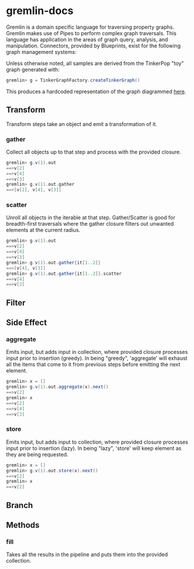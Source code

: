gremlin-docs
============

Gremlin is a domain specific language for traversing property graphs. Gremlin makes use of Pipes to perform complex graph traversals. This language has application in the areas of graph query, analysis, and manipulation. Connectors, provided by Blueprints, exist for the following graph management systems:

Unless otherwise noted, all samples are derived from the TinkerPop "toy" graph generated with:

```groovy
gremlin> g = TinkerGraphFactory.createTinkerGraph()
```

This produces a hardcoded representation of the graph diagrammed [here](https://github.com/tinkerpop/blueprints/wiki/Property-Graph-Model).

## Transform

Transform steps take an object and emit a transformation of it.

### gather

Collect all objects up to that step and process with the provided closure.

```groovy
gremlin> g.v(1).out
==>v[2]
==>v[4]
==>v[3]
gremlin> g.v(1).out.gather
==>[v[2], v[4], v[3]]
```

### scatter

Unroll all objects in the iterable at that step. Gather/Scatter is good for breadth-first traversals where the gather closure filters out unwanted elements at the current radius.

```groovy
gremlin> g.v(1).out
==>v[2]
==>v[4]
==>v[3]
gremlin> g.v(1).out.gather{it[1..2]}
==>[v[4], v[3]]
gremlin> g.v(1).out.gather{it[1..2]}.scatter
==>v[4]
==>v[3]
```

## Filter

## Side Effect

### aggregate

Emits input, but adds input in collection, where provided closure processes input prior to insertion (greedy). In being "greedy", 'aggregate' will exhaust all the items that come to it from previous steps before emitting the next element.

```groovy
gremlin> x = []
gremlin> g.v(1).out.aggregate(x).next()
==>v[2]
gremlin> x
==>v[2]
==>v[4]
==>v[3]
```

### store

Emits input, but adds input to collection, where provided closure processes input prior to insertion (lazy).  In being "lazy", 'store' will keep element as they are being requested.

```groovy
gremlin> x = []
gremlin> g.v(1).out.store(x).next()
==>v[2]
gremlin> x
==>v[2]
```

## Branch

## Methods

### fill

Takes all the results in the pipeline and puts them into the provided collection.

